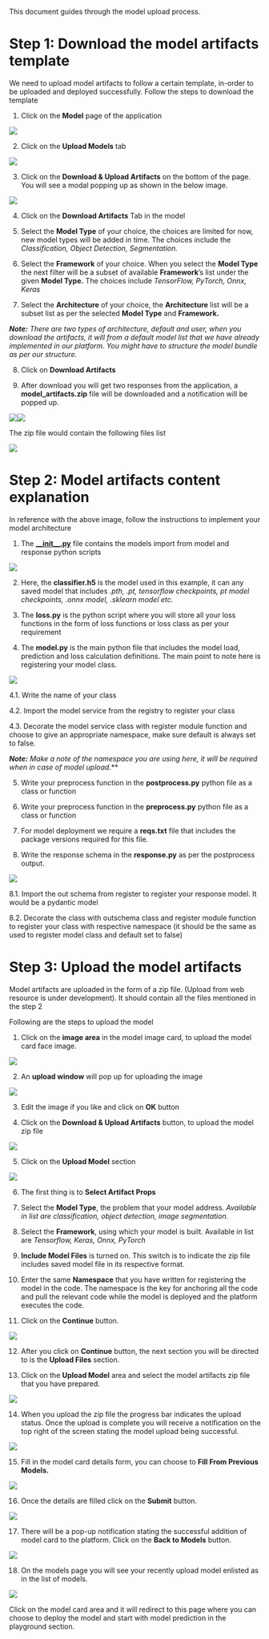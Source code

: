 ﻿This document guides through the model upload process.
# Step 1: Download the model artifacts template

We need to upload model artifacts to follow a certain template, in-order to be uploaded and deployed successfully. Follow the steps to download the template

1. Click on the **Model** page of the application


![](imgs/Aspose.Words.8f71bfe1-5ddf-4bba-8ce0-2a1ef39fd4e0.001.png)

2. Click on the **Upload Models** tab

![](imgs/Aspose.Words.8f71bfe1-5ddf-4bba-8ce0-2a1ef39fd4e0.002.png)

3. Click on the **Download & Upload Artifacts** on the bottom of the page. You will see a modal popping up as shown in the below image.

![](imgs/Aspose.Words.8f71bfe1-5ddf-4bba-8ce0-2a1ef39fd4e0.003.png)

4. Click on the **Download Artifacts** Tab in the model

5. Select the **Model Type** of your choice, the choices are limited for now, new model types will be added in time. The choices include the *Classification, Object Detection, Segmentation.*

6. Select the **Framework** of your choice. When you select the **Model Type** the next filter will be a subset of available **Framework**’s list under the given **Model Type.** The choices include *TensorFlow, PyTorch, Onnx, Keras*

7. Select the **Architecture** of your choice, the **Architecture** list will be a subset list as per the selected **Model Type** and **Framework.** 

***Note:** There are two types of architecture, default and user, when you download the artifacts, it will from a default model list that we have already implemented in our platform. You might have to structure the model bundle as per our structure.*

8. Click on **Download Artifacts**

9. After download you will get two responses from the application, a **model\_artifacts.zip** file will be downloaded and a notification will be popped up.

![](imgs/Aspose.Words.8f71bfe1-5ddf-4bba-8ce0-2a1ef39fd4e0.004.png)![](imgs/Aspose.Words.8f71bfe1-5ddf-4bba-8ce0-2a1ef39fd4e0.005.png)


The zip file would contain the following files list

![](imgs/Aspose.Words.8f71bfe1-5ddf-4bba-8ce0-2a1ef39fd4e0.006.png)

# Step 2: Model artifacts content explanation

In reference with the above image, follow the instructions to implement your model architecture

1. The [**\_\_init\_\_.py**](artifacts/__init__.py) file contains the models import from model and response python scripts

![](imgs/Aspose.Words.8f71bfe1-5ddf-4bba-8ce0-2a1ef39fd4e0.007.png)

2. Here, the **classifier.h5** is the model used in this example, it can any saved model that includes *.pth, .pt, tensorflow checkpoints, pt model checkpoints, .onnx model, .sklearn model etc.*

3. The **loss.py** is the python script where you will store all your loss functions in the form of loss functions or loss class as per your requirement

4. The **model.py** is the main python file that includes the model load, prediction and loss calculation definitions. The main point to note here is registering your model class.

![](imgs/Aspose.Words.8f71bfe1-5ddf-4bba-8ce0-2a1ef39fd4e0.008.png)

4.1. Write the name of your class

4.2. Import the model service from the registry to register your class

4.3. Decorate the model service class with register module function and choose to give an appropriate namespace, make sure default is always set to false.

***Note:** Make a note of the namespace you are using here, it will be required when in case of model upload.***


5. Write your preprocess function in the **postprocess.py** python file as a class or function

6. Write your preprocess function in the **preprocess.py** python file as a class or function

7. For model deployment we require a **reqs.txt** file that includes the package versions required for this file.

8. Write the response schema in the **response.py** as per the postprocess output.

![](imgs/Aspose.Words.8f71bfe1-5ddf-4bba-8ce0-2a1ef39fd4e0.009.png)

8.1. Import the out schema from register to register your response model. It would be a pydantic model

8.2. Decorate the class with outschema class and register module function to register your class with respective namespace (it should be the same as used to register model class and default set to false)

# Step 3: Upload the model artifacts

Model artifacts are uploaded in the form of a zip file. (Upload from web resource is under development). It should contain all the files mentioned in the step 2

Following are the steps to upload the model

1. Click on the **image area** in the model image card, to upload the model card face image.

![](imgs/Aspose.Words.8f71bfe1-5ddf-4bba-8ce0-2a1ef39fd4e0.010.png)

2. An **upload window** will pop up for uploading the image

![](imgs/Aspose.Words.8f71bfe1-5ddf-4bba-8ce0-2a1ef39fd4e0.011.png)

3. Edit the image if you like and click on **OK** button

[](imgs/Aspose.Words.8f71bfe1-5ddf-4bba-8ce0-2a1ef39fd4e0.012.png)

4. Click on the **Download & Upload Artifacts** button, to upload the model zip file

![](imgs/Aspose.Words.8f71bfe1-5ddf-4bba-8ce0-2a1ef39fd4e0.013.png)

5. Click on the **Upload Model** section

![](imgs/Aspose.Words.8f71bfe1-5ddf-4bba-8ce0-2a1ef39fd4e0.014.png)

6. The first thing is to **Select Artifact Props** 

7. Select the **Model Type**, the problem that your model address. *Available in list are classification, object detection, image segmentation.*

8. Select the **Framework**, using which your model is built. Available in list are *Tensorflow, Keras, Onnx, PyTorch*

9. **Include Model Files** is turned on. This switch is to indicate the zip file includes saved model file in its respective format.

10. Enter the same **Namespace** that you have written for registering the model in the code. The namespace is the key for anchoring all the code and pull the relevant code while the model is deployed and the platform executes the code.

11. Click on the **Continue** button.

![](imgs/Aspose.Words.8f71bfe1-5ddf-4bba-8ce0-2a1ef39fd4e0.015.png)

12. After you click on **Continue** button, the next section you will be directed to is the **Upload Files** section.

13. Click on the **Upload Model** area and select the model artifacts zip file that you have prepared.

![](imgs/Aspose.Words.8f71bfe1-5ddf-4bba-8ce0-2a1ef39fd4e0.016.png)

14. When you upload the zip file the progress bar indicates the upload status. Once the upload is complete you will receive a notification on the top right of the screen stating the model upload being successful.

![](imgs/Aspose.Words.8f71bfe1-5ddf-4bba-8ce0-2a1ef39fd4e0.017.png)

15. Fill in the model card details form, you can choose to **Fill From Previous Models.** 

![](imgs/Aspose.Words.8f71bfe1-5ddf-4bba-8ce0-2a1ef39fd4e0.018.png)

16. Once the details are filled click on the **Submit** button.

![](imgs/Aspose.Words.8f71bfe1-5ddf-4bba-8ce0-2a1ef39fd4e0.019.png)

17. There will be a pop-up notification stating the successful addition of model card to the platform. Click on the **Back to Models** button.

![](imgs/Aspose.Words.8f71bfe1-5ddf-4bba-8ce0-2a1ef39fd4e0.020.png)

18. On the models page you will see your recently upload model enlisted as in the list of models.

![](imgs/Aspose.Words.8f71bfe1-5ddf-4bba-8ce0-2a1ef39fd4e0.021.png)

Click on the model card area and it will redirect to this page where you can choose to deploy the model and start with model prediction in the playground section.
